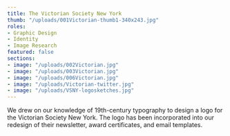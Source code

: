 ```yaml
---
title: The Victorian Society New York
thumb: "/uploads/001Victorian-thumb1-340x243.jpg"
roles:
- Graphic Design
- Identity
- Image Research
featured: false
sections:
- image: "/uploads/002Victorian.jpg"
- image: "/uploads/003Victorian.jpg"
- image: "/uploads/006Victorian.jpg"
- image: "/uploads/Victorian-twitter.jpg"
- image: "/uploads/VSNY-logosketches.jpg"
---
```


We drew on our knowledge of 19th-century typography to design a logo for the Victorian Society New York. The logo has been incorporated into our redesign of their newsletter, award certificates, and email templates.

